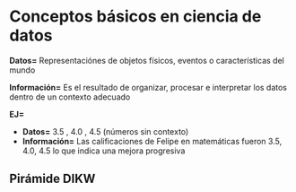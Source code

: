# Conceptos básicos en ciencia de datos

**Datos=** Representaciónes de objetos físicos, eventos o características del mundo

**Información=** Es el resultado de organizar, procesar e interpretar los datos dentro de un contexto adecuado

**EJ=**
- **Datos=** 3.5 , 4.0 , 4.5 (números sin contexto)
- **Información=** Las calificaciones de Felipe en matemáticas fueron 3.5, 4.0, 4.5 lo que indica una mejora progresiva

## Pirámide DIKW

  
